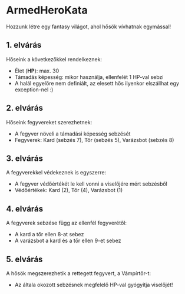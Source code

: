 # ArmedHeroKata

Hozzunk létre egy fantasy világot, ahol hősök vívhatnak egymással!

## 1. elvárás
Hőseink a következőkkel rendelkeznek:
- Élet (**HP**): max. 30
- Támadás képesség: mikor használja, ellenfelét 1 HP-val sebzi
- A halál egyelőre nem definiált, az elesett hős ilyenkor elszállhat egy exception-nel :)

## 2. elvárás
Hőseink fegyvereket szerezhetnek:
- A fegyver növeli a támadási képesség sebzését
- Fegyverek: Kard (sebzés 7), Tőr (sebzés 5), Varázsbot (sebzés 8)

## 3. elvárás
A fegyverekkel védekeznek is egyszerre:
- A fegyver védőértékét le kell vonni a viselőjére mért sebzésből
- Védőértékek: Kard (2), Tőr (4), Varázsbot (1)

## 4. elvárás
A fegyverek sebzése függ az ellenfél fegyverétől:
- A kard a tőr ellen 8-at sebez
- A varázsbot a kard és a tőr ellen 9-et sebez

## 5. elvárás
A hősök megszerezhetik a rettegett fegyvert, a Vámpírtőr-t:
- Az általa okozott sebzésnek megfelelő HP-val gyógyítja viselőjét!